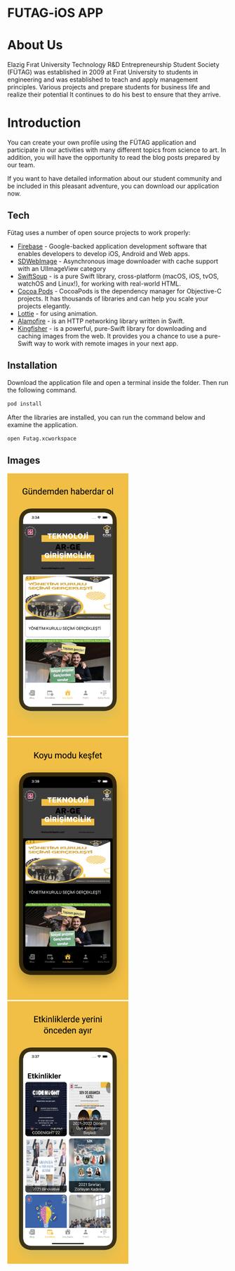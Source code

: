 # FUTAG-iOS APP

# About Us


Elazig Fırat University Technology R&D Entrepreneurship Student Society (FÜTAG) was established in 2009 at Fırat University to students in engineering and was established to teach and apply management principles. Various projects and prepare students for business life and realize their potential It continues to do his best to ensure that they arrive.

# Introduction


You can create your own profile using the FÜTAG application and participate in our activities with many different topics from science to art. In addition, you will have the opportunity to read the blog posts prepared by our team.

If you want to have detailed information about our student community and be included in this pleasant adventure, you can download our application now.



## Tech

Fütag uses a number of open source projects to work properly:

- [Firebase] - Google-backed application development software that enables developers to develop iOS, Android and Web apps.
- [SDWebImage] - Asynchronous image downloader with cache support with an UIImageView category
- [SwiftSoup] - is a pure Swift library, cross-platform (macOS, iOS, tvOS, watchOS and Linux!), for working with real-world HTML. 
- [Cocoa Pods] - CocoaPods is the dependency manager for Objective-C projects. It has thousands of libraries and can help you scale your projects elegantly.
- [Lottie] - for using animation.
- [Alamofire] - is an HTTP networking library written in Swift.
- [Kingfisher] - is a powerful, pure-Swift library for downloading and caching images from the web. It provides you a chance to use a pure-Swift way to work with remote images in your next app.


## Installation

Download the application file and open a terminal inside the folder. Then run the following command.

```sh
pod install
```

After the libraries are installed, you can run the command below and examine the application.

```sh
open Futag.xcworkspace
```

## Images


<img src="https://raw.githubusercontent.com/FUTAG-Software/FUTAG-iOS/main/ScreenShots/IMG_7060.PNG" width="276" height="597" />  <img src="https://raw.githubusercontent.com/FUTAG-Software/FUTAG-iOS/main/ScreenShots/IMG_7066.PNG" width="276" height="597" />  <img src="https://raw.githubusercontent.com/FUTAG-Software/FUTAG-iOS/main/ScreenShots/IMG_7068.PNG" width="276" height="597" />




   [Firebase]: <https://firebase.google.com/>
   [SDWebImage]: <https://github.com/SDWebImage/SDWebImage>
   [SwiftSoup]: <https://github.com/scinfu/SwiftSoup>
   [Cocoa Pods]: <https://cocoapods.org/>
   [Lottie]: <https://github.com/airbnb/lottie-ios>
   [Alamofire]: <https://github.com/Alamofire/Alamofire>
   [Kingfisher]: <https://github.com/onevcat/Kingfisher>
   
   

